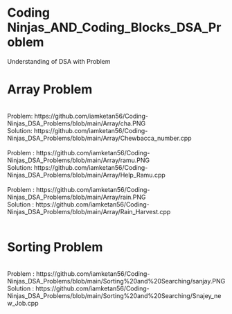 # Coding Ninjas_AND_Coding_Blocks_DSA_Problem
 Understanding of DSA with Problem
<h1>Array Problem</h1><br>
Problem: https://github.com/iamketan56/Coding-Ninjas_DSA_Problems/blob/main/Array/cha.PNG
<br>
Solution: https://github.com/iamketan56/Coding-Ninjas_DSA_Problems/blob/main/Array/Chewbacca_number.cpp
<br>
<br>
Problem : https://github.com/iamketan56/Coding-Ninjas_DSA_Problems/blob/main/Array/ramu.PNG<br>
Solution: https://github.com/iamketan56/Coding-Ninjas_DSA_Problems/blob/main/Array/Help_Ramu.cpp
<br><br>
Problem : https://github.com/iamketan56/Coding-Ninjas_DSA_Problems/blob/main/Array/rain.PNG<br>
Solution : https://github.com/iamketan56/Coding-Ninjas_DSA_Problems/blob/main/Array/Rain_Harvest.cpp
<br><br>
<h1>Sorting Problem</h1><br>
Problem : https://github.com/iamketan56/Coding-Ninjas_DSA_Problems/blob/main/Sorting%20and%20Searching/sanjay.PNG<br>
Solution : https://github.com/iamketan56/Coding-Ninjas_DSA_Problems/blob/main/Sorting%20and%20Searching/Snajey_new_Job.cpp<br>

